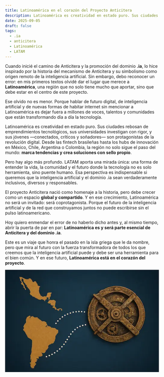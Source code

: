 ```yaml
---
title: Latinoamérica en el corazón del Proyecto Anticitera
description: Latinoamérica es creatividad en estado puro. Sus ciudades rebosan de emprendimientos tecnológicos, sus universidades investigan con rigor, y sus jóvenes —conectados, críticos y soñadores— son protagonistas de la revolución digital.
date: 2025-09-05
draft: false
tags:
  - .ia
  - anticitera
  - Latinoamérica
  - LATAM
---
```


Cuando inicié el camino de Anticitera y la promoción del dominio **.ia**, lo hice inspirado por la historia del mecanismo de Anticitera y su simbolismo como origen remoto de la inteligencia artificial. Sin embargo, debo reconocer un error: en mis primeros textos olvidé dar el lugar que merece a **Latinoamérica**, una región que no solo tiene mucho que aportar, sino que debe estar en el centro de este proyecto.

Ese olvido no es menor. Porque hablar de futuro digital, de inteligencia artificial y de nuevas formas de habitar internet sin mencionar a Latinoamérica es dejar fuera a millones de voces, talentos y comunidades que están transformando día a día la tecnología.

Latinoamérica es creatividad en estado puro. Sus ciudades rebosan de emprendimientos tecnológicos, sus universidades investigan con rigor, y sus jóvenes —conectados, críticos y soñadores— son protagonistas de la revolución digital. Desde las fintech brasileñas hasta los hubs de innovación en México, Chile, Argentina o Colombia, la región no solo sigue el paso del mundo: **marca tendencias y crea soluciones con sello propio**.

Pero hay algo más profundo. LATAM aporta una mirada única: una forma de entender la vida, la comunidad y el futuro donde la tecnología no es solo herramienta, sino puente humano. Esa perspectiva es indispensable si queremos que la inteligencia artificial y el dominio .ia sean verdaderamente inclusivos, diversos y responsables.

El proyecto Anticitera nació como homenaje a la historia, pero debe crecer como un espacio **global y compartido**. Y en ese crecimiento, Latinoamérica no será un invitado: será coprotagonista. Porque el futuro de la inteligencia artificial y de la red que construyamos juntos no puede escribirse sin el pulso latinoamericano.

Hoy quiero enmendar el error de no haberlo dicho antes y, al mismo tiempo, abrir la puerta de par en par: **Latinoamérica es y será parte esencial de Anticitera y del dominio .ia**.

Este es un viaje que honra el pasado en la isla griega que le da nombre, pero que mira al futuro con la fuerza transformadora de todos los que creemos que la inteligencia artificial puede y debe ser una herramienta para el bien común. Y en ese futuro, **Latinoamérica está en el corazón del proyecto**.

![IA Anticitera](/img/LATAM.webp)
